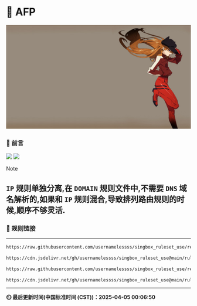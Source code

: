 
# 🧸 AFP
![](https://raw.githubusercontent.com/usernamelessss/picture-bed/main/images/202504042256831.jpg)
### 📣 前言
![](https://shields.io/badge/-移除重复规则-ff69b4) ![](https://shields.io/badge/-IP&nbsp;规则单独存放不与&nbsp;DOMAIN&nbsp;等混合-green)
> [!NOTE]
**`IP` 规则单独分离,在 `DOMAIN` 规则文件中,不需要 `DNS` 域名解析的,如果和 `IP` 规则混合,导致排列路由规则的时候,顺序不够灵活.**
---

###  🔗 规则链接
---

```url
https://raw.githubusercontent.com/usernamelessss/singbox_ruleset_use/refs/heads/main/rule/AFP/AFP_No_IP.json
```

```url
https://cdn.jsdelivr.net/gh/usernamelessss/singbox_ruleset_use@main/rule/AFP/AFP_No_IP.json
```

```url
https://raw.githubusercontent.com/usernamelessss/singbox_ruleset_use/refs/heads/main/rule/AFP/AFP_No_IP.srs
```

```url
https://cdn.jsdelivr.net/gh/usernamelessss/singbox_ruleset_use@main/rule/AFP/AFP_No_IP.srs
```

---
**⏲️ 最后更新时间(中国标准时间 (CST))：2025-04-05 00:06:50**